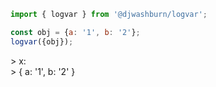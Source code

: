 ```javascript
import { logvar } from '@djwashburn/logvar';

const obj = {a: '1', b: '2'};
logvar({obj});
```

\> x:    
\> { a: '1', b: '2' }

